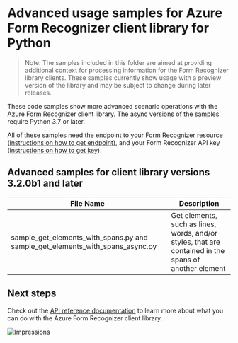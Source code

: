 # Advanced usage samples for Azure Form Recognizer client library for Python

> Note: The samples included in this folder are aimed at providing additional context for processing information for the Form Recognizer library clients. These samples currently show usage with a preview version of the library and may be subject to change during later releases.

These code samples show more advanced scenario operations with the Azure Form Recognizer client library.
The async versions of the samples require Python 3.7 or later.

All of these samples need the endpoint to your Form Recognizer resource ([instructions on how to get endpoint][get-endpoint-instructions]), and your Form Recognizer API key ([instructions on how to get key][get-key-instructions]).

## Advanced samples for client library versions 3.2.0b1 and later

|**File Name**|**Description**|
|----------------|-------------|
|sample_get_elements_with_spans.py and sample_get_elements_with_spans_async.py|Get elements, such as lines, words, and/or styles, that are contained in the spans of another element|

## Next steps

Check out the [API reference documentation][python-fr-ref-docs] to learn more about
what you can do with the Azure Form Recognizer client library.


[python-fr-ref-docs]: https://aka.ms/azsdk/python/formrecognizer/docs
[get-endpoint-instructions]: https://github.com/Azure/azure-sdk-for-python/blob/main/sdk/formrecognizer/azure-ai-formrecognizer/README.md#get-the-endpoint
[get-key-instructions]: https://github.com/Azure/azure-sdk-for-python/blob/main/sdk/formrecognizer/azure-ai-formrecognizer/README.md#get-the-api-key

![Impressions](https://azure-sdk-impressions.azurewebsites.net/api/impressions/azure-sdk-for-python/sdk/formrecognizer/azure-ai-formrecognizer/samples/v3.2-beta/advanced_samples/README.png)

